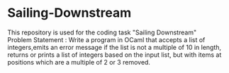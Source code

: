 # Sailing-Downstream
This repository is used for the coding task "Sailing Downstream"
<br>
Problem Statement : Write a program in OCaml that accepts a list of integers,emits an error message if the list is not a multiple of 10 in length, returns or prints a list of integers based on the input list, but with items at positions which are a multiple of 2 or 3 removed.
